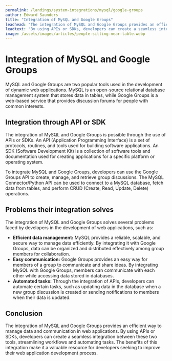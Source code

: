 ```yaml
---
permalink: /landings/system-integrations/mysql/google-groups
author: Edward Saunders
title: "Integration of MySQL and Google Groups"
leadhead: "The integration of MySQL and Google Groups provides an efficient way to manage data and communication in web applications"
leadtext: "By using APIs or SDKs, developers can create a seamless integration between these two tools, streamlining workflows and automating tasks. The benefits of this integration make it a valuable resource for developers seeking to improve their web application development process."
image: /assets/images/articles/people-sitting-near-table.webp
---
```

<div class="arttext">
<h1>Integration of MySQL and Google Groups</h1>

<p>MySQL and Google Groups are two popular tools used in the development of dynamic web applications. MySQL is an open-source relational database management system that stores data in tables, while Google Groups is a web-based service that provides discussion forums for people with common interests.</p>

<h2>Integration through API or SDK</h2>

<p>The integration of MySQL and Google Groups is possible through the use of APIs or SDKs. An API (Application Programming Interface) is a set of protocols, routines, and tools used for building software applications. An SDK (Software Development Kit) is a collection of software tools and documentation used for creating applications for a specific platform or operating system.</p>

<p>To integrate MySQL and Google Groups, developers can use the Google Groups API to create, manage, and retrieve group discussions. The MySQL Connector/Python API can be used to connect to a MySQL database, fetch data from tables, and perform CRUD (Create, Read, Update, Delete) operations.</p>

<h2>Problems their integration solves</h2>

<p>The integration of MySQL and Google Groups solves several problems faced by developers in the development of web applications, such as:</p>

<ul>
	<li><strong>Efficient data management:</strong> MySQL provides a reliable, scalable, and secure way to manage data efficiently. By integrating it with Google Groups, data can be organized and distributed effectively among group members for collaboration.</li>
	<li><strong>Easy communication:</strong> Google Groups provides an easy way for members of a group to communicate and share ideas. By integrating MySQL with Google Groups, members can communicate with each other while accessing data stored in databases.</li>
	<li><strong>Automated tasks:</strong> Through the integration of APIs, developers can automate certain tasks, such as updating data in the database when a new group discussion is created or sending notifications to members when their data is updated.</li>
</ul>

<h2>Conclusion</h2>

<p>The integration of MySQL and Google Groups provides an efficient way to manage data and communication in web applications. By using APIs or SDKs, developers can create a seamless integration between these two tools, streamlining workflows and automating tasks. The benefits of this integration make it a valuable resource for developers seeking to improve their web application development process.</p>

</div>